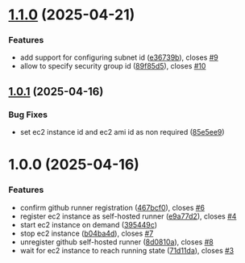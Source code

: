 # [1.1.0](https://github.com/evners/on-demand-ec2-github-runner/compare/v1.0.1...v1.1.0) (2025-04-21)


### Features

* add support for configuring subnet id ([e36739b](https://github.com/evners/on-demand-ec2-github-runner/commit/e36739bf5d9c2b576617b2843c4e556b8e0e7db1)), closes [#9](https://github.com/evners/on-demand-ec2-github-runner/issues/9)
* allow to specify security group id ([89f85d5](https://github.com/evners/on-demand-ec2-github-runner/commit/89f85d524066fd7ace069802d0d64334f7340be5)), closes [#10](https://github.com/evners/on-demand-ec2-github-runner/issues/10)

## [1.0.1](https://github.com/evners/on-demand-ec2-github-runner/compare/v1.0.0...v1.0.1) (2025-04-16)


### Bug Fixes

* set ec2 instance id and ec2 ami id as non required ([85e5ee9](https://github.com/evners/on-demand-ec2-github-runner/commit/85e5ee99a7c6313df63d99631599d4b061f5f9f7))

# 1.0.0 (2025-04-16)


### Features

* confirm github runner registration ([467bcf0](https://github.com/evners/on-demand-ec2-github-runner/commit/467bcf0ca32d8554396b8ba87ff9d90e7495763c)), closes [#6](https://github.com/evners/on-demand-ec2-github-runner/issues/6)
* register ec2 instance as self-hosted runner ([e9a77d2](https://github.com/evners/on-demand-ec2-github-runner/commit/e9a77d20f79dbeb821d651110234b66961fadf27)), closes [#4](https://github.com/evners/on-demand-ec2-github-runner/issues/4)
* start ec2 instance on demand ([395449c](https://github.com/evners/on-demand-ec2-github-runner/commit/395449c46b1ad5f51bc96e33a4dc9d7a31c92386))
* stop ec2 instance ([b04ba4d](https://github.com/evners/on-demand-ec2-github-runner/commit/b04ba4d9478fa2a62cc4d84a59df1607a8e7c5fb)), closes [#7](https://github.com/evners/on-demand-ec2-github-runner/issues/7)
* unregister github self-hosted runner ([8d0810a](https://github.com/evners/on-demand-ec2-github-runner/commit/8d0810a592f6e848047414938ac44a5d3fd41177)), closes [#8](https://github.com/evners/on-demand-ec2-github-runner/issues/8)
* wait for ec2 instance to reach running state ([71d11da](https://github.com/evners/on-demand-ec2-github-runner/commit/71d11da0d7a991302c85e057846aa851c18d55a0)), closes [#3](https://github.com/evners/on-demand-ec2-github-runner/issues/3)

